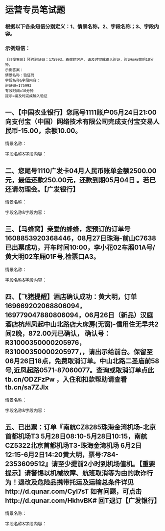 # 运营专员笔试题

### 根据以下各条短信分别定义：1、情景名称，2、字段名称；3、字段内容。


### 示例短信：


	【且慢管家】预约验证码：175993。尊敬的客户，请及时完成输入验证，验证码有效期10分钟。
	示例答案：
	情景名称：验证码
	字段名称&字段内容：
	验证码=175993
	有效时间=10分钟
	提示=请及时完成输入验证

## 一、【中国农业银行】您尾号1111账户05月24日21:00向支付宝（中国）网络技术有限公司完成支付宝交易人民币-15.00，余额10.00。
情景名称：

字段名称&字段内容：


## 二、您尾号1110广发卡04月人民币账单金额2500.00元，最低还款250.00元，还款到期05月04日 。若已还请勿理会。【广发银行】
情景名称：

字段名称&字段内容：


## 三、【马蜂窝】亲爱的蜂蜂，您预订的订单号1608853920368446，08月27日珠海-前山C7638已出票成功，开车时间10:00，李小花02车厢01A号/黄大明02车厢01F号,检票口A3。
情景名称：

字段名称&字段内容：


## 四、【飞猪提醒】酒店确认成功：黄大明，订单169669202068806094，169779047880806094，06月26日（新品）汉庭酒店杭州凤起中山北路店大床房(无窗)-信用住无早共2间2晚，872.00元已确认， 确认号：R31000350000205976，R31000350000205977，，请出示给前台。保留至06月26日18点，免费取消订单。中山北路二圣庙前58号,近凤起路0571-87060077。查询或取消订单点此 tb.cn/ODZFzPw ，入住和扣款帮助请查看 tb.cn/sa7ZJlx
情景名称：

字段名称&字段内容：


## 五、已出票：订单『南航CZ8285珠海金湾机场-北京首都机场T3 5月28日08:10-5月28日10:15，南航CZ5322北京首都机场T3-珠海金湾机场 6月2日12:15-6月2日14:20黄大明，票号:784-2353609512』请至少提前2小时到机场值机。【重要提示】请警惕以机械故障、航班取消等为由的欺诈行为！退改及危险品携带托运及运输总条件详见http://d.qunar.com/CyI7sT 如有问题，可点击http://d.qunar.com/HkhvBK# 回T退订【广发银行】
情景名称：

字段名称&字段内容：

